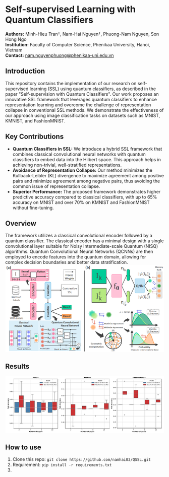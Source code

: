# Self-supervised Learning with Quantum Classifiers

**Authors:** Minh-Hieu Tran†, Nam-Hai Nguyen†, Phuong-Nam Nguyen, Son Hong Ngo  
**Institution:** Faculty of Computer Science, Phenikaa University, Hanoi, Vietnam  
**Contact:** [nam.nguyenphuong@phenikaa-uni.edu.vn](mailto:nam.nguyenphuong@phenikaa-uni.edu.vn)

## Introduction

This repository contains the implementation of our research on self-supervised learning (SSL) using quantum classifiers, as described in the paper "Self-supervision with Quantum Classifiers". Our work proposes an innovative SSL framework that leverages quantum classifiers to enhance representation learning and overcome the challenge of representation collapse in conventional SSL methods. We demonstrate the effectiveness of our approach using image classification tasks on datasets such as MNIST, KMNIST, and FashionMNIST.

## Key Contributions

- **Quantum Classifiers in SSL:** We introduce a hybrid SSL framework that combines classical convolutional neural networks with quantum classifiers to embed data into the Hilbert space. This approach helps in achieving non-trivial, well-stratified representations.
- **Avoidance of Representation Collapse:** Our method minimizes the Kullback-Leibler (KL) divergence to maximize agreement among positive pairs and minimize agreement among negative pairs, thus avoiding the common issue of representation collapse.
- **Superior Performance:** The proposed framework demonstrates higher predictive accuracy compared to classical classifiers, with up to 65% accuracy on MNIST and over 70% on KMNIST and FashionMNIST without fine-tuning.

## Overview
The framework utilizes a classical convolutional encoder followed by a quantum classifier. The classical encoder has a minimal design with a single convolutional layer suitable for Noisy Intermediate-scale Quantum (NISQ) algorithms. Quantum Convolutional Neural Networks (QCNNs) are then employed to encode features into the quantum domain, allowing for complex decision boundaries and better data stratification.  
![Architecture](https://github.com/namhai03/QSSL/blob/main/images/architecture.png)

## Results
![Results](https://github.com/namhai03/QSSL/blob/main/images/results.png)

## How to use
1. Clone this repo:   ```git clone https://github.com/namhai03/QSSL.git```
2. Requirement:   ```pip install -r requirements.txt```
3. 
